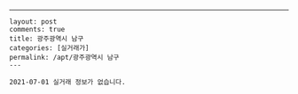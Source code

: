---
    layout: post
    comments: true
    title: 광주광역시 남구
    categories: [실거래가]
    permalink: /apt/광주광역시 남구
    ---

    2021-07-01 실거래 정보가 없습니다.

    